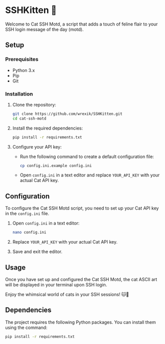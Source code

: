 # SSHKitten 🐾

Welcome to Cat SSH Motd, a script that adds a touch of feline flair to your SSH login message of the day (motd).

## Setup

### Prerequisites
- Python 3.x
- Pip
- Git

### Installation

1. Clone the repository:
    ```bash
    git clone https://github.com/wrexik/SSHKitten.git
    cd cat-ssh-motd
    ```

2. Install the required dependencies:
    ```bash
    pip install -r requirements.txt
    ```

3. Configure your API key:

    - Run the following command to create a default configuration file:
        ```bash
        cp config.ini.example config.ini
        ```

    - Open `config.ini` in a text editor and replace `YOUR_API_KEY` with your actual Cat API key.

## Configuration

To configure the Cat SSH Motd script, you need to set up your Cat API key in the `config.ini` file.

1. Open `config.ini` in a text editor:
    ```bash
    nano config.ini
    ```

2. Replace `YOUR_API_KEY` with your actual Cat API key.

3. Save and exit the editor.

## Usage

Once you have set up and configured the Cat SSH Motd, the cat ASCII art will be displayed in your terminal upon SSH login.

Enjoy the whimsical world of cats in your SSH sessions! 🐱🌟

## Dependencies

The project requires the following Python packages. You can install them using the command:
```bash
pip install -r requirements.txt
